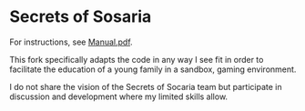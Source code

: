 # Secrets of Sosaria

For instructions, see [Manual.pdf](Manual.pdf).

This fork specifically adapts the code in any way I see fit in order to facilitate the education of a young family in a sandbox, gaming environment.

I do not share the vision of the Secrets of Socaria team but participate in discussion and development where my limited skills allow.

